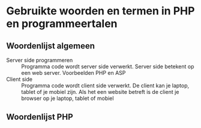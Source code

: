# Gebruikte woorden en termen in PHP en programmeertalen

## Woordenlijst algemeen

<dl>
  <dt>Server side programmeren</dt>
  <dd>Programma code wordt server side verwerkt. Server side betekent op een web server. Voorbeelden PHP en ASP</dd>
  <dt>Client side </dt>
  <dd>Programma code wordt client side verwerkt. De client kan je laptop, tablet of je mobiel zijn. Als het een website betreft is de client je browser op je laptop, tablet of mobiel</dd>
</dl>

## Woordenlijst PHP
 